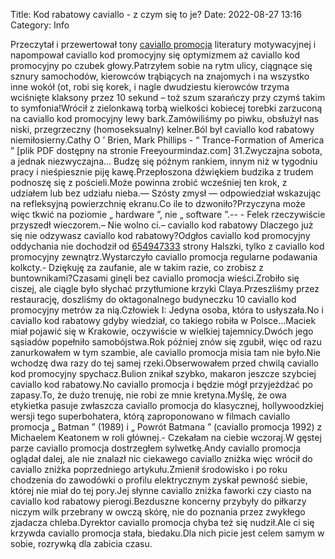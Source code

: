 Title: Kod rabatowy caviallo - z czym się to je?
Date: 2022-08-27 13:16
Category: Info

Przeczytał i przewertował tony [caviallo promocja](https://promki.pl/kody-rabatowe/caviallo) literatury motywacyjnej i napompował caviallo kod promocyjny się optymizmem aż caviallo kod promocyjny po czubek głowy.Patrzyłem sobie na rytm ulicy, ciągnące się sznury samochodów, kierowców trąbiących na znajomych i na wszystko inne wokół (ot, robi się korek, i nagle dwudziestu kierowców trzyma wciśnięte klaksony przez 10 sekund – toż szum szarańczy przy czymś takim to symfonia!Wrócił z zielonkawą torbą wielkości kobiecej torebki zarzuconą na caviallo kod promocyjny lewy bark.Zamówiliśmy po piwku, obsłużył nas niski, przegrzeczny (homoseksualny) kelner.Ból był caviallo kod rabatowy niemiłosierny.Cathy O ’ Brien, Mark Phillips - “ Trance-Formation of America ” [plik PDF dostępny na stronie Freeyourmindaz.com] 31.Zwyczajna sobota, a jednak niezwyczajna… Budzę się późnym rankiem, innym niż w tygodniu pracy i nieśpiesznie piję kawę.Przepłoszona dźwiękiem budzika z trudem podnoszę się z pościeli.Może powinna zrobić wcześniej ten krok, z udziałem lub bez udziału nieba.— Szósty zmysł — odpowiedział wskazując na refleksyjną powierzchnię ekranu.Co ile to dzwoniło?Przyczyna może więc tkwić na poziomie „ hardware ”, nie „ software ”.-- - Felek rzeczywiście przyszedł wieczorem.– Nie wolno ci.– caviallo kod rabatowy Dlaczego już się nie odzywasz caviallo kod rabatowy?Odgłos caviallo kod promocyjny oddychania nie dochodził od [654947333](https://telinfo.co/pl/numer/654947333/) strony Halszki, tylko z caviallo kod promocyjny zewnątrz.Wystarczyło caviallo promocja regularne podawania kolkcty.- Dziękuję za zaufanie, ale w takim razie, co zrobisz z buntownikami?Czasami ginęli bez caviallo promocja wieści.Zrobiło się ciszej, ale ciągle było słychać przytłumione krzyki Claya.Przeszliśmy przez restaurację, doszliśmy do oktagonalnego budyneczku 10 caviallo kod promocyjny metrów za nią.Człowiek I: Jedyna osoba, która to usłyszała.No i caviallo kod rabatowy gdyby wiedział, co takiego robiła w Polsce...Maciek miał pojawić się w Krakowie, oczywiście w wielkiej tajemnicy.Dwóch jego sąsiadów popełniło samobójstwa.Rok później znów się zgubił, więc od razu zanurkowałem w tym szambie, ale caviallo promocja misia tam nie było.Nie wchodzę dwa razy do tej samej rzeki.Obserwowałem przed chwilą caviallo kod promocyjny spychacz.Bulion znikał szybko, makaron jeszcze szybciej caviallo kod rabatowy.No caviallo promocja i będzie mógł przyjeżdżać po zapasy.To, że dużo trenuję, nie robi ze mnie kretyna.Myślę, że owa etykietka pasuje zwłaszcza caviallo promocja do klasycznej, hollywoodzkiej wersji tego superbohatera, którą zaproponowano w filmach caviallo promocja „ Batman ” (1989) i „ Powrót Batmana ” (caviallo promocja 1992) z Michaelem Keatonem w roli głównej.- Czekałam na ciebie wczoraj.W gęstej parze caviallo promocja dostrzegłem sylwetkę.Andy caviallo promocja oglądał dalej, ale nie znalazł nic ciekawego caviallo zniżka więc wrócił do caviallo zniżka poprzedniego artykułu.Zmienił środowisko i po roku chodzenia do zawodówki o profilu elektrycznym zyskał pewność siebie, której nie miał do tej pory.Jej słynne caviallo zniżka faworki czy ciasto na caviallo kod rabatowy pierogi.Bezduszne koncerny przybyły do piłkarzy niczym wilk przebrany w owczą skórę, nie do poznania przez zwykłego zjadacza chleba.Dyrektor caviallo promocja chyba też się nudził.Ale ci się krzywda caviallo promocja stała, biedaku.Dla nich picie jest celem samym w sobie, rozrywką dla zabicia czasu.
